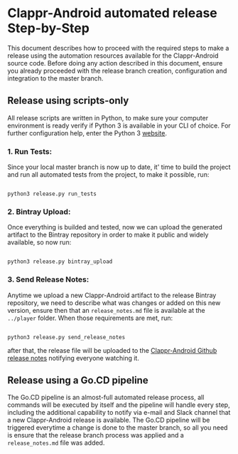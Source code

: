 # Clappr-Android automated release Step-by-Step

This document describes how to proceed with 
the required steps to make a release using the automation
resources available for the Clappr-Android source code. Before doing any action
described in this document, ensure you already proceeded with the release branch
creation, configuration and integration to the master branch.

## Release using scripts-only
All release scripts are written in Python, to make sure
your computer environment is ready verify if Python 3 is available 
in your CLI of choice. For further configuration help,
enter the Python 3 [website](https://www.python.org/download/releases/3.0/).

### 1. Run Tests:
Since your local master branch is now up to date,
        it' time to build the project and run all automated
        tests from the project,  to make it possible, run: 
        
```shellscript

python3 release.py run_tests

```
        
### 2. Bintray Upload:
Once everything is builded and tested, now we can upload 
        the generated artifact to the Bintray repository in order
        to make it public and widely available, so now run:
        
```shellscript

python3 release.py bintray_upload

```
        
### 3. Send Release Notes:
Anytime we upload a new Clappr-Android artifact to
        the release Bintray repository, we need to describe
        what was changes or added on this new version, ensure then
        that an `release_notes.md` file is available at the `../player` folder.
        When those requirements are met, run:
        
```shellscript

python3 release.py send_release_notes

```
        
            
after that, the release file will be uploaded to the [Clappr-Android Github
        release notes](https://github.com/clappr/clappr-android/releases) notifying everyone watching it.        


## Release using a Go.CD pipeline
The Go.CD pipeline is an almost-full automated release process, all commands will
be executed by itself and the pipeline will handle every step, including the additional capability
to notify via e-mail and Slack channel that a new Clappr-Android release is available. The Go.CD pipeline
will be triggered everytime a change is done to the master branch, so all you need is ensure that the release branch
process was applied and a `release_notes.md` file was added.
